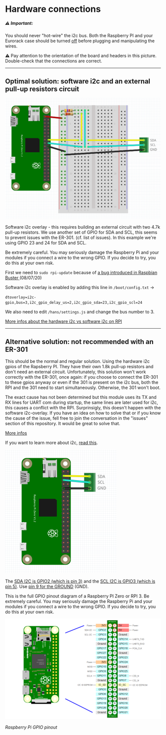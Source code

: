 # Hardware connections


##### ⚠️ Important: 
You should never "hot-wire" the i2c bus. Both the Raspberry PI and your Eurorack case should be turned <u>off</u> before plugging and manipulating the wires.  



⚠️ Pay attention to the orientation of the board and headers in this picture. Double-check that the connections are correct. 

_____

## Optimal solution: software i2c and an external pull-up resistors circuit

<img src="/doc/images/software_i2c_gpio.png" alt="i2c_GPIO" style="zoom:50%;" />

Software i2c overlay - this requires building an external circuit with two 4.7k pull-up resistors. We use another set of GPIO for SDA and SCL, this seems to prevent issues with the ER-301. (cf. list of issues). In this example we're using GPIO 23 and 24 for SDA and SCL.

Be extremely careful. You may seriously damage the Raspberry Pi and your modules if you connect a wire to the wrong GPIO. If you decide to try, you do this at your own risk. 


First we need to `sudo rpi-update` because of [a bug introduced in Raspbian Buster ](https://www.raspberrypi.org/forums/viewtopic.php?f=107&t=275991) (08/07/20) 

Software i2c overlay is enabled by adding this line in `/boot/config.txt` -> 

`
dtoverlay=i2c-gpio,bus=3,i2c_gpio_delay_us=2,i2c_gpio_sda=23,i2c_gpio_scl=24
`

We also need to edit `/hans/settings.js` and change the bus number to 3.

[More infos about the hardware i2c vs software i2c on RPI](https://github.com/fivdi/i2c-bus/blob/master/doc/raspberry-pi-software-i2c.md)

____

## Alternative solution: not recommended with an ER-301

This should be the normal and regular solution. Using the hardware i2c gpios of the Rapsberry PI. They have their own 1.8k pull-up resistors and don't need an external circuit. Unfortunately, this solution won't work correctly with the ER-301, once again: if you choose to connect the ER-301 to these gpios anyway or even if the 301 is present on the i2c bus, both the RPI and the 301 need to start simultaneously. Otherwise, the 301 won't boot. 

The exact cause has not been determined but this module uses its TX and RX lines for UART com during startup, the same lines are later used for i2c, this causes a conflict with the RPI. Surprinsigly, this doesn't happen with the software i2c-overlay. If you have an idea on how to solve that or if you know the cause of the issue, fell free to join the conversation in the "issues" section of this repository. It would be great to solve that. 

[More infos](https://github.com/fivdi/i2c-bus/blob/master/doc/raspberry-pi-software-i2c.md)

If you want to learn more about i2c, [read this](https://llllllll.co/t/a-users-guide-to-i2c/19219).

<img src="/doc/images/i2c_gpio.png" alt="i2c_GPIO" style="zoom:50%;" />

The <u>SDA I2C is GPIO2 (which is pin 3)</u> and the <u>SCL I2C is GPIO3 (which is pin 5)</u>. Use <u>pin 9 for the GROUND</u> (GND).

This is the full GPIO pinout diagram of a Raspberry PI Zero or RPI 3. Be extremely careful. You may seriously damage the Raspberry Pi and your modules if you connect a wire to the wrong GPIO. If you decide to try, you do this at your own risk. 


<img src="/doc/images/rpi_gpio_pinout.png" alt="rpiZ-08" style="zoom: 50%;" />

*Raspberry Pi GPIO pinout*

